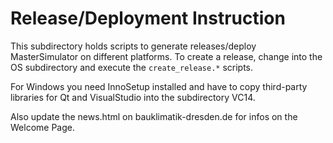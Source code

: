 Release/Deployment Instruction
==============================

This subdirectory holds scripts to generate releases/deploy MasterSimulator on different platforms.
To create a release, change into the OS subdirectory and execute the `create_release.*` scripts.

For Windows you need InnoSetup installed and have to copy third-party libraries for Qt and VisualStudio
into the subdirectory VC14.

Also update the news.html on bauklimatik-dresden.de for infos on
the Welcome Page.

